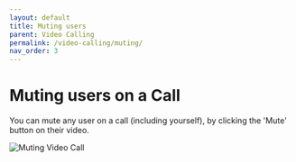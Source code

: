 ```yaml
---
layout: default
title: Muting users
parent: Video Calling
permalink: /video-calling/muting/
nav_order: 3
---
```


# Muting users on a Call

You can mute any user on a call (including yourself), by clicking the 'Mute' button on their video.

![Muting Video Call](../../gifs/muting-video.gif)
